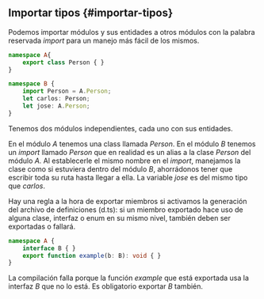 ## Importar tipos {#importar-tipos}

Podemos importar módulos y sus entidades a otros módulos con la palabra reservada _import_ para un manejo más fácil de los mismos.

```ts
namespace A{ 
    export class Person { }
}

namespace B { 
    import Person = A.Person; 
    let carlos: Person; 
    let jose: A.Person;
}
```

Tenemos dos módulos independientes, cada uno con sus entidades.

En el módulo _A_ tenemos una class llamada *Person*. En el módulo _B_ tenemos un _import_ llamado _Person_ que en realidad es un alias a la clase _Person_ del módulo _A._ Al establecerle el mismo nombre en el _import_, manejamos la clase como si estuviera dentro del módulo _B_, ahorrádonos tener que escribir toda su ruta hasta llegar a ella. La variable _jose_ es del mismo tipo que _carlos_.

Hay una regla a la hora de exportar miembros si activamos la generación del archivo de definiciones (d.ts): si un miembro exportado hace uso de alguna clase, interfaz o enum en su mismo nivel, también deben ser exportadas o fallará.

```ts
namespace A {
    interface B { }
    export function example(b: B): void { }
}
```

La compilación falla porque la función *example* que está exportada usa la interfaz *B* que no lo está. Es obligatorio exportar *B* también.
